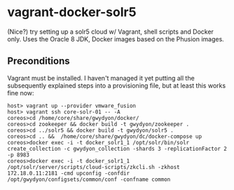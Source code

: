 # vagrant-docker-solr5
(Nice?) try setting up a solr5 cloud w/ Vagrant, shell scripts and Docker only. Uses the Oracle 8 JDK, Docker images based on the Phusion images.

## Preconditions

Vagrant must be installed. 
I haven't managed it yet putting all the subsequently explained steps into a provisioning file, but at least this works fine now:

```
host> vagrant up --provider vmware_fusion
host> vagrant ssh core-solr-01 -- -A
coreos>cd /home/core/share/gwydyon/docker/
coreos>cd zookeeper && docker build -t gwydyon/zookeeper .
coreos>cd ../solr5 && docker build -t gwydyon/solr5 .
coreos>cd .. &&  /home/core/share/gwydyon/dc/docker-compose up
coreos>docker exec -i -t docker_solr1_1 /opt/solr/bin/solr create_collection -c gwydyon_collection -shards 3 -replicationFactor 2 -p 8983
coreos>docker exec -i -t docker_solr1_1 /opt/solr/server/scripts/cloud-scripts/zkcli.sh -zkhost 172.18.0.11:2181 -cmd upconfig -confdir /opt/gwydyon/configsets/common/conf -confname common
```


